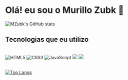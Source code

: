 
<h1>Olá! eu sou o Murillo Zubk 👋</h1>

![MZubk's GitHub stats](https://github-readme-stats.vercel.app/api?username=mzubk&show_icons=true&theme=tokyonight)

<h2>Tecnologias que eu utilizo</h2>

<div style="display: inline_block"><br/>
    <img aling="center" alt="HTML5" src="https://img.shields.io/badge/HTML5-E34F26?style=for-the-badge&logo=html5&logoColor=white">
    <img aling="center" alt="CSS3" src="https://img.shields.io/badge/CSS3-1572B6?style=for-the-badge&logo=css3&logoColor=white">
    <img aling="center" alt="JavaScript" src="https://img.shields.io/badge/JavaScript-323330?style=for-the-badge&logo=javascript&logoColor=F7DF1E">
    <img src="https://img.shields.io/badge/React-20232A?style=for-the-badge&logo=react&logoColor=61DAFB" />
    <img src="https://img.shields.io/badge/Tailwind_CSS-38B2AC?style=for-the-badge&logo=tailwind-css&logoColor=white"/>
</div><br/>

[![Top Langs](https://github-readme-stats.vercel.app/api/top-langs/?username=mzubk&layout=compact)](https://github.com/anuraghazra/github-readme-stats)<br/>

